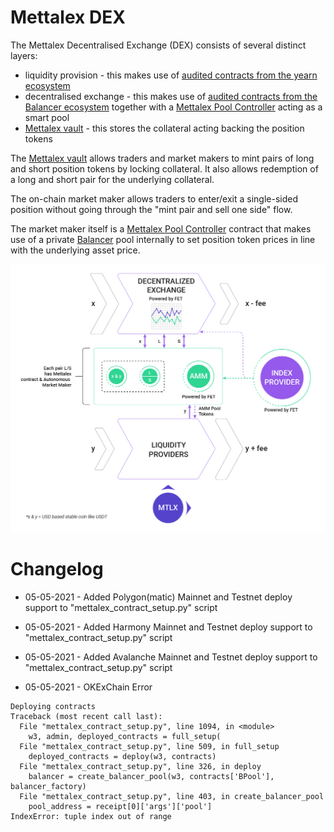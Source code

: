 # Mettalex DEX
The Mettalex Decentralised Exchange (DEX) consists of several distinct layers:

* liquidity provision - this makes use of [audited contracts from the yearn ecosystem](https://github.com/iearn-finance/yearn-audits)
* decentralised exchange - this makes use of [audited contracts from the Balancer ecosystem](https://docs.balancer.finance/protocol/security/audits) together with a [Mettalex Pool Controller](on-chain/pool-controller/contracts/StrategyBalancerMettalexV2.sol) acting as a smart pool
* [Mettalex vault](on-chain/mettalex-vault/contracts/vault/Vault.sol) - this stores the collateral acting backing the position tokens 

The [Mettalex vault](on-chain/mettalex-vault/contracts/vault/Vault.sol) allows traders and market makers to mint pairs of long and short position tokens by locking collateral.  It also allows redemption of a long and short pair for the underlying collateral.

The on-chain market maker allows traders to enter/exit a single-sided position without going through
the "mint pair and sell one side" flow.

The market maker itself is a  [Mettalex Pool Controller](on-chain/pool-controller/contracts/StrategyBalancerMettalexV2.sol) contract 
that makes use of a private [Balancer](https://balancer.finance) pool internally
to set position token prices in line with the underlying asset price.


![Mettalex Outline](mettalex_diagram_outlines_v9p3_white.png "Mettalex Outline")


# Changelog

- 05-05-2021 - Added Polygon(matic) Mainnet and Testnet deploy support to "mettalex_contract_setup.py" script

- 05-05-2021 - Added Harmony Mainnet and Testnet deploy support to "mettalex_contract_setup.py" script

- 05-05-2021 - Added Avalanche Mainnet and Testnet deploy support to "mettalex_contract_setup.py" script

- 05-05-2021 - OKExChain Error
```
Deploying contracts
Traceback (most recent call last):
  File "mettalex_contract_setup.py", line 1094, in <module>
    w3, admin, deployed_contracts = full_setup(
  File "mettalex_contract_setup.py", line 509, in full_setup
    deployed_contracts = deploy(w3, contracts)
  File "mettalex_contract_setup.py", line 326, in deploy
    balancer = create_balancer_pool(w3, contracts['BPool'], balancer_factory)
  File "mettalex_contract_setup.py", line 403, in create_balancer_pool
    pool_address = receipt[0]['args']['pool']
IndexError: tuple index out of range
```